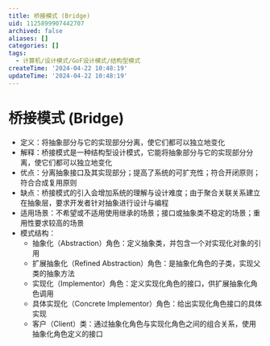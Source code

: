 ```yaml
---
title: 桥接模式 (Bridge)
uid: 1125899907442707
archived: false
aliases: []
categories: []
tags:
  - 计算机/设计模式/GoF设计模式/结构型模式
createTime: '2024-04-22 10:48:19'
updateTime: '2024-04-22 10:48:19'
---
```


# 桥接模式 (Bridge)

- 定义：将抽象部分与它的实现部分分离，使它们都可以独立地变化
- 解释：桥接模式是一种结构型设计模式，它能将抽象部分与它的实现部分分离，使它们都可以独立地变化
- 优点：分离抽象接口及其实现部分；提高了系统的可扩充性；符合开闭原则；符合合成复用原则
- 缺点：桥接模式的引入会增加系统的理解与设计难度；由于聚合关联关系建立在抽象层，要求开发者针对抽象进行设计与编程
- 适用场景：不希望或不适用使用继承的场景；接口或抽象类不稳定的场景；重用性要求较高的场景
- 模式结构：
  - 抽象化（Abstraction）角色：定义抽象类，并包含一个对实现化对象的引用
  - 扩展抽象化（Refined Abstraction）角色：是抽象化角色的子类，实现父类的抽象方法
  - 实现化（Implementor）角色：定义实现化角色的接口，供扩展抽象化角色调用
  - 具体实现化（Concrete Implementor）角色：给出实现化角色接口的具体实现
  - 客户（Client）类：通过抽象化角色与实现化角色之间的组合关系，使用抽象化角色定义的接口
